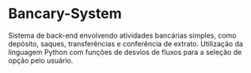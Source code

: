 # Bancary-System
Sistema de back-end envolvendo atividades bancárias simples, como depósito, saques, transferências e conferência de extrato.
Utilização da linguagem Python com funções de desvios de fluxos para a seleção de opção pelo usuário.
